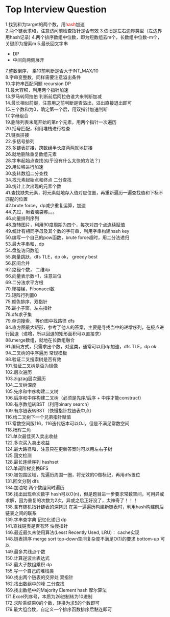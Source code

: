 # Top Interview Question
1.找到和为target的两个数，用<font color="#dd0000">hash</font>加速   
2.两个链表求和，注意访问前检查指针是否有效
3.依旧是左右边界类型（左边界用hash记录)
4.两个排序数组中位数，即为短数组去m个，长数组中位数-m个，关键即为搜索m
5.最长回文字串
  + DP
  + 中间向两侧展开  

7.整数倒序， 乘10前判断是否大于INT_MAX/10   
8.字串变整数，同样需要注意溢出条件   
10.字符串匹配问题 recursion DP  
11.最大容积，利用两个指针加速  
13.罗马转阿拉伯 判断前后阿拉伯谁大来判断加减  
14.最长相似前缀，注意用之前判断是否溢出，溢出直接退出即可  
15.三个数和为0，确定第一个后，用双指针加速判断  
17.字母组合   
19.删除列表末尾开始的第n个元素，用两个指针一次遍历   
20.括号匹配，利用堆栈进行检查   
21.链表拼接   
22.多括号排列   
23.多链表拼接，跨数组半长度两两就地拼接   
26.就地删除重复数组元素   
28.字串起始点查找(似乎没有什么太快的方法？)      
29.用位移进行加速   
30.旋转数组二分查找   
34.找元素起始点和终点 二分查找   
38.统计上次出现的元素个数   
41.查找缺失元素，将元素就地存入值对应位置，再重新遍历一遍查找值和下标不匹配的位置      
42.brute force，dp减少重复运算，加速   
44.先过，瞅着脑袋疼。。。   
46.向量排列序列   
48.旋转图片，利用90度周期为四个，每次对四个点连续赋值   
49.统计有相同字母及其个数的字符串，利用字串构建hash key   
50.编写一个自己的pow函数，brute force超时，用二分法递归   
53.最大字串和，dp   
54.盘旋访问数组      
55.向量跳跃，dfs TLE，dp ok， greedy best   
56.区间合并   
62.路径个数， 二维dp   
66.向量表示数+1，注意进位   
69.二分法求平方根   
70.爬楼梯，Fibonacci数   
73.矩阵行列置0    
75.颜色排序，双指针   
76.最小子窗，左右指针   
78.dfs求子集   
79.单词搜索， 等价图中找路径 dfs      
84.直方图最大矩形，参考了他人的答案，主要是寻找当中的递增序列，在极点进行回退（递增，所以回退的矩形面积可以直接求）   
88.merge数组，就地在长数组融合    
91.编码方式，只需求出个数，对这类，通常可以用dp加速，dfs TLE，dp ok   
94.二叉树的中序遍历 常规模板   
98.验证二叉搜索树是否有效   
101.验证二叉树是否为镜像   
102.层次遍历   
103.zigzag层次遍历   
104.二叉树深度   
105.先序和中序构建二叉树   
106.后序和中序构建二叉树（必须是先序/后序 + 中序才能construct）   
108.有序数组转BST（利用binary search）   
109.有序链表转BST（快慢指针找链表中点）   
116.给二叉树下一个兄弟指针赋值   
117.常数空间版116，116迭代版本可以OJ，但是不满足常数空间   
118.杨辉三角   
121.单次最佳买入卖出收益   
122.多次买入卖出收益   
124.最大路径和，注意只在更新答案时可以用左右子树   
125.回文检测   
128.最长连续序列 hashset   
127.单词阶梯变换BFS   
130.被包围区域，先遍历周围一圈，将无效的O做标记，再用dfs置位   
131.回文分割 dfs   
134.加油站 两个数组同时遍历   
136.找出出现单次数字 hash可以O(n)，但是题目进一步要求常数空间，可用异或求解，因为重复的次数为2次，异或之后正好没了，太神奇了！！！   
138.含有随机指针链表的深拷贝  在第一遍遍历构建新链表时，利用hash构建前后链表之间的联系   
139.字串查字典 记忆化递归 dp   
141.查找链表是否有环 快慢指针   
146.最近最久未使用算法(Lesst Recently Used, LRU)： cache实现   
148.链表排序 merge sort top-down空间复杂度不满足O(1)的要求  bottom-up 可以   
149.最多共线点个数    
150.计算逆波兰表达式    
152.最大子数组乘积 dp   
155.写一个自己的堆栈类   
160.找出两个链表的交界处 双指针   
162.找出数组中的峰 二分查找   
169.找出数组中的Majority Element   hash     摩尔算法   
171.Excel列序号，本质为26进制转为10进制   
172.求阶乘结果0的个数，转换为求5的个数即可   
179.最大组合数，自定义一个排序函数排序后黏连即可   
